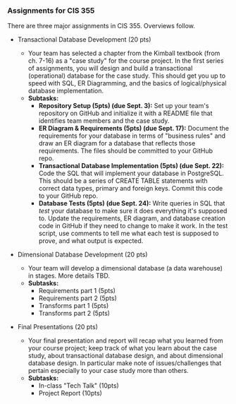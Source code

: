 ### Assignments for CIS 355

There are three major assignments in CIS 355.  Overviews follow.

- Transactional Database Development (20 pts)
    - Your team has selected a chapter from the Kimball textbook (from ch. 7-16) as a "case study" for the course project.  In the first series of assignments, you will design and build a transactional (operational) database for the case study.  This should get you up to speed with SQL, ER Diagramming, and the basics of logical/physical database implementation.
    - **Subtasks:**
        - **Repository Setup (5pts) (due Sept. 3):** Set up your team's repository on GitHub and initialize it with a README file that identifies team members and the case study.
        - **ER Diagram & Requirements (5pts) (due Sept. 17):** Document the requirements for your database in terms of "business rules" and draw an ER diagram for a database that reflects those requirements.  The files should be committed to your GitHub repo.
        - **Transactional Database Implementation (5pts) (due Sept. 22):** Code the SQL that will implement your database in PostgreSQL.  This should be a series of CREATE TABLE statements with correct data types, primary and foreign keys.  Commit this code to your GitHub repo.
        - **Database Tests (5pts) (due Sept. 24):**  Write queries in SQL that *test* your database to make sure it does everything it's supposed to.  Update the requirements, ER diagram, and database creation code in GitHub if they need to change to make it work.  In the test script, use comments to tell me what each test is supposed to prove, and what output is expected.
            
- Dimensional Database Development (20 pts)
    - Your team will develop a dimensional database (a data warehouse) in stages.  More details TBD.
    - **Subtasks:**
        - Requirements part 1 (5pts)
        - Requirements part 2 (5pts)
        - Transforms part 1 (5pts)
        - Transforms part 2 (5pts)    

- Final Presentations (20 pts)
    - Your final presentation and report will recap what you learned from your course project; keep track of what you learn about the case study, about transactional database design, and about dimensional database design.  In particular make note of issues/challenges that pertain especially to your case study more than others.
    - **Subtasks:**
        - In-class "Tech Talk" (10pts)
        - Project Report (10pts)